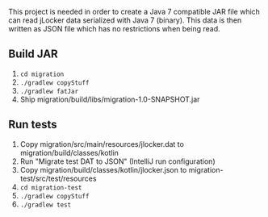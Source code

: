 This project is needed in order to create a Java 7 compatible JAR file which can read jLocker data serialized with 
Java 7 (binary). This data is then written as JSON file which has no restrictions when being read.

## Build JAR

1. `cd migration`
2. `./gradlew copyStuff`
3. `./gradlew fatJar`
4. Ship migration/build/libs/migration-1.0-SNAPSHOT.jar

## Run tests

1. Copy migration/src/main/resources/jlocker.dat to migration/build/classes/kotlin
2. Run "Migrate test DAT to JSON" (IntelliJ run configuration)
3. Copy migration/build/classes/kotlin/jlocker.json to migration-test/src/test/resources
4. `cd migration-test`
5. `./gradlew copyStuff`
6. `./gradlew test`